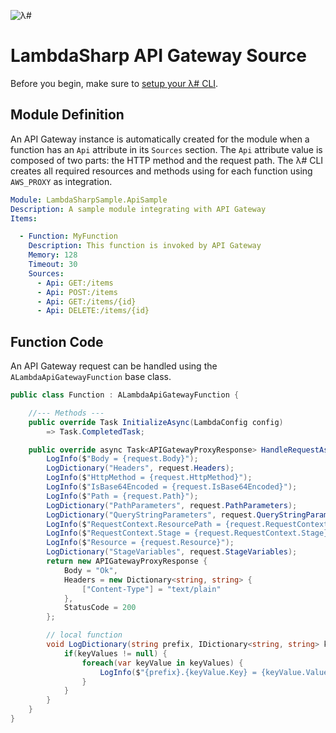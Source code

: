 ![λ#](../../Docs/LambdaSharp_v2_small.png)

# LambdaSharp API Gateway Source

Before you begin, make sure to [setup your λ# CLI](../../Docs/).

## Module Definition

An API Gateway instance is automatically created for the module when a function has an `Api` attribute in its `Sources` section. The `Api` attribute value is composed of two parts: the HTTP method and the request path. The λ# CLI creates all required resources and methods using for each function using `AWS_PROXY` as integration.

```yaml
Module: LambdaSharpSample.ApiSample
Description: A sample module integrating with API Gateway
Items:

  - Function: MyFunction
    Description: This function is invoked by API Gateway
    Memory: 128
    Timeout: 30
    Sources:
      - Api: GET:/items
      - Api: POST:/items
      - Api: GET:/items/{id}
      - Api: DELETE:/items/{id}
```

## Function Code

An API Gateway request can be handled using the `ALambdaApiGatewayFunction` base class.

```csharp
public class Function : ALambdaApiGatewayFunction {

    //--- Methods ---
    public override Task InitializeAsync(LambdaConfig config)
        => Task.CompletedTask;

    public override async Task<APIGatewayProxyResponse> HandleRequestAsync(APIGatewayProxyRequest request, ILambdaContext context) {
        LogInfo($"Body = {request.Body}");
        LogDictionary("Headers", request.Headers);
        LogInfo($"HttpMethod = {request.HttpMethod}");
        LogInfo($"IsBase64Encoded = {request.IsBase64Encoded}");
        LogInfo($"Path = {request.Path}");
        LogDictionary("PathParameters", request.PathParameters);
        LogDictionary("QueryStringParameters", request.QueryStringParameters);
        LogInfo($"RequestContext.ResourcePath = {request.RequestContext.ResourcePath}");
        LogInfo($"RequestContext.Stage = {request.RequestContext.Stage}");
        LogInfo($"Resource = {request.Resource}");
        LogDictionary("StageVariables", request.StageVariables);
        return new APIGatewayProxyResponse {
            Body = "Ok",
            Headers = new Dictionary<string, string> {
                ["Content-Type"] = "text/plain"
            },
            StatusCode = 200
        };

        // local function
        void LogDictionary(string prefix, IDictionary<string, string> keyValues) {
            if(keyValues != null) {
                foreach(var keyValue in keyValues) {
                    LogInfo($"{prefix}.{keyValue.Key} = {keyValue.Value}");
                }
            }
        }
    }
}
```
